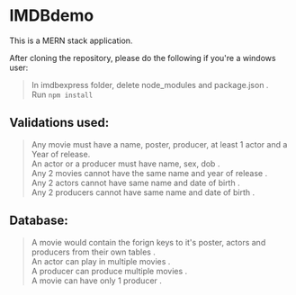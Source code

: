 
# IMDBdemo

This is a MERN stack application.

After cloning the repository, please do the following if you're a windows user:
>In imdbexpress folder, delete node_modules and package.json .  
>Run `npm install`

## Validations used:

>Any movie must have a name, poster, producer, at least 1 actor and a Year of release.  
>An actor or a producer must have name, sex, dob .  
>Any 2 movies cannot have the same name and year of release .  
>Any 2 actors cannot have same name and date of birth .  
>Any 2 producers cannot have same name and date of birth .  

## Database:

>A movie would contain the forign keys to it's poster, actors and producers from their own tables .  
>An actor can play in multiple movies .  
>A producer can produce multiple movies .  
>A movie can have only 1 producer .  
